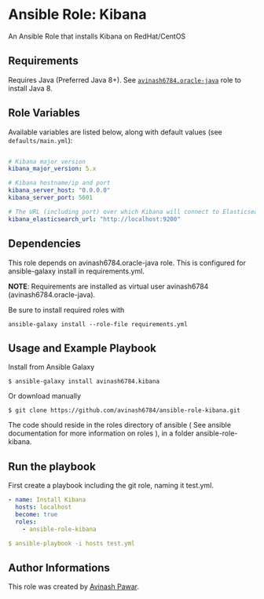# Ansible Role: Kibana
An Ansible Role that installs Kibana on RedHat/CentOS

## Requirements

Requires Java (Preferred Java 8+). See [`avinash6784.oracle-java`](https://github.com/avinash6784/ansible-oracle-java) role to install Java 8.

## Role Variables
Available variables are listed below, along with default values (see `defaults/main.yml`):
```yml

# Kibana major version
kibana_major_version: 5.x

# Kibana hostname/ip and port
kibana_server_host: "0.0.0.0"
kibana_server_port: 5601

# The URL (including port) over which Kibana will connect to Elasticsearch.
kibana_elasticsearch_url: "http://localhost:9200"
```

## Dependencies

This role depends on avinash6784.oracle-java role. This is configured for ansible-galaxy install in requirements.yml.

**NOTE**: Requirements are installed as virtual user avinash6784 (avinash6784.oracle-java).

Be sure to install required roles with
```
ansible-galaxy install --role-file requirements.yml
```

## Usage and Example Playbook

Install from Ansible Galaxy
```
$ ansible-galaxy install avinash6784.kibana
```
Or download manually
```
$ git clone https://github.com/avinash6784/ansible-role-kibana.git
```
The code should reside in the roles directory of ansible ( See ansible documentation for more information on roles ), in a folder ansible-role-kibana.

## Run the playbook

First create a playbook including the git role, naming it test.yml.
```yml
- name: Install Kibana
  hosts: localhost
  become: true
  roles:
    - ansible-role-kibana

$ ansible-playbook -i hosts test.yml
```

## Author Informations

This role was created by [Avinash Pawar](http://devopstechie.com).

